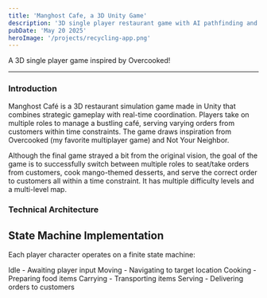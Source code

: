 ```yaml
---
title: 'Manghost Cafe, a 3D Unity Game'
description: '3D single player restaurant game with AI pathfinding and real-time gameplay mechanics'
pubDate: 'May 20 2025'
heroImage: '/projects/recycling-app.png'
---
```


A 3D single player game inspired by Overcooked!

----

### Introduction

Manghost Café is a 3D restaurant simulation game made in Unity that combines strategic gameplay with real-time coordination. 
Players take on multiple roles to manage a bustling café, serving varying orders from customers within time constraints.
The game draws inspiration from Overcooked (my favorite multiplayer game) and Not Your Neighbor. 

Although the final game strayed a bit from the original vision, 
the goal of the game is to successfully switch between multiple roles to seat/take orders from
customers, cook mango-themed desserts, and serve the correct order to customers all within a time constraint. It has multiple 
difficulty levels and a multi-level map. 

### Technical Architecture

## State Machine Implementation
Each player character operates on a finite state machine:

Idle - Awaiting player input
Moving - Navigating to target location
Cooking - Preparing food items
Carrying - Transporting items
Serving - Delivering orders to customers

